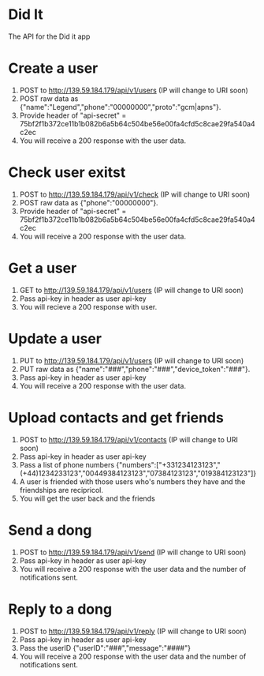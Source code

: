 # Did It
The API for the Did it app


# Create a user
1. POST to http://139.59.184.179/api/v1/users (IP will change to URI soon)
2. POST raw data as {"name":"Legend","phone":"00000000","proto":"gcm|apns"}. 
3. Provide header of "api-secret" = 75bf2f1b372ce11b1b082b6a5b64c504be56e00fa4cfd5c8cae29fa540a4c2ec
4. You will receive a 200 response with the user data.

# Check user exitst
1. POST to http://139.59.184.179/api/v1/check (IP will change to URI soon)
2. POST raw data as {"phone":"00000000"}. 
3. Provide header of "api-secret" = 75bf2f1b372ce11b1b082b6a5b64c504be56e00fa4cfd5c8cae29fa540a4c2ec
4. You will receive a 200 response with the user data.

# Get a user
1. GET to http://139.59.184.179/api/v1/users (IP will change to URI soon)
2. Pass api-key in header as user api-key
3. You will recieve a 200 response with user.

# Update a user
1. PUT to http://139.59.184.179/api/v1/users (IP will change to URI soon)
2. PUT raw data as {"name":"###","phone":"###","device_token":"###"}. 
3. Pass api-key in header as user api-key
4. You will receive a 200 response with the user data.

# Upload contacts and get friends
1. POST to http://139.59.184.179/api/v1/contacts (IP will change to URI soon)
2. Pass api-key in header as user api-key
3. Pass a list of phone numbers {"numbers":["+331234123123","(+44)1234233123","00449384123123","07384123123","019384123123"]}
4. A user is friended with those users who's numbers they have and the friendships are recipricol.
4. You will get the user back and the friends

# Send a dong
1. POST to http://139.59.184.179/api/v1/send (IP will change to URI soon)
2. Pass api-key in header as user api-key
3. You will receive a 200 response with the user data and the number of notifications sent.

# Reply to a dong
1. POST to http://139.59.184.179/api/v1/reply (IP will change to URI soon)
2. Pass api-key in header as user api-key
3. Pass the userID {"userID":"###","message":"####"}
4. You will receive a 200 response with the user data and the number of notifications sent.
 